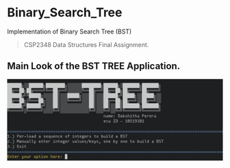 # Binary_Search_Tree
Implementation of Binary Search Tree (BST)


> CSP2348 Data Structures Final Assignment.


## Main Look of the BST TREE Application.
![](/Images/BST_1.png)
